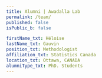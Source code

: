 ```yaml
---
title: Alumni | Awadalla Lab
permalink: /team/
published: false
isPublic_b: false

firstName_txt: Héloise
lastName_txt: Gauvin
position_txt: Methodologist
affiliation_txt: Statistics Canada
location_txt: Ottawa, CANADA
alumniType_txt: PhD. Students
---
```

